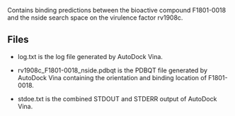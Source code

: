Contains binding predictions between the bioactive compound F1801-0018 and the nside search space on the virulence factor rv1908c.

## Files

- log.txt is the log file generated by AutoDock Vina.

- rv1908c_F1801-0018_nside.pdbqt is the PDBQT file generated by AutoDock Vina containing the orientation and binding location of F1801-0018.

- stdoe.txt is the combined STDOUT and STDERR output of AutoDock Vina.

